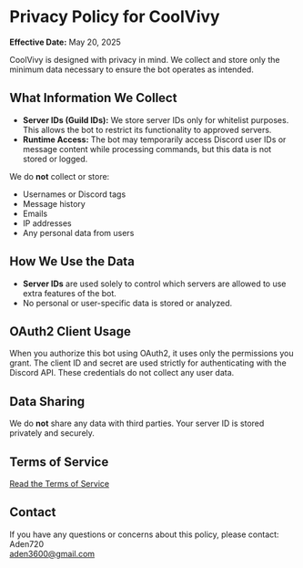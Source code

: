 # Privacy Policy for CoolVivy

**Effective Date:** May 20, 2025

CoolVivy is designed with privacy in mind. We collect and store only the minimum data necessary to ensure the bot operates as intended.

## What Information We Collect

- **Server IDs (Guild IDs):** We store server IDs only for whitelist purposes. This allows the bot to restrict its functionality to approved servers.
- **Runtime Access:** The bot may temporarily access Discord user IDs or message content while processing commands, but this data is not stored or logged.

We do **not** collect or store:
- Usernames or Discord tags
- Message history
- Emails
- IP addresses
- Any personal data from users

## How We Use the Data

- **Server IDs** are used solely to control which servers are allowed to use extra features of the bot.
- No personal or user-specific data is stored or analyzed.

## OAuth2 Client Usage

When you authorize this bot using OAuth2, it uses only the permissions you grant. The client ID and secret are used strictly for authenticating with the Discord API. These credentials do not collect any user data.

## Data Sharing

We do **not** share any data with third parties. Your server ID is stored privately and securely.

## Terms of Service

[Read the Terms of Service](./terms.md)

## Contact

If you have any questions or concerns about this policy, please contact:  
Aden720  
aden3600@gmail.com
